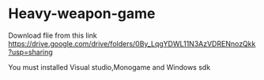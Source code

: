 # Heavy-weapon-game

Download flie from this link
https://drive.google.com/drive/folders/0By_LqgYDWL11N3AzVDRENnozQkk?usp=sharing

You must installed Visual studio,Monogame and Windows sdk
